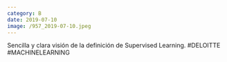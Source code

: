 ```yaml
--- 
category: B 
date: 2019-07-10 
image: /957_2019-07-10.jpeg 
--- 
```


Sencilla y clara visión de la definición de Supervised Learning. #DELOITTE #MACHINELEARNING